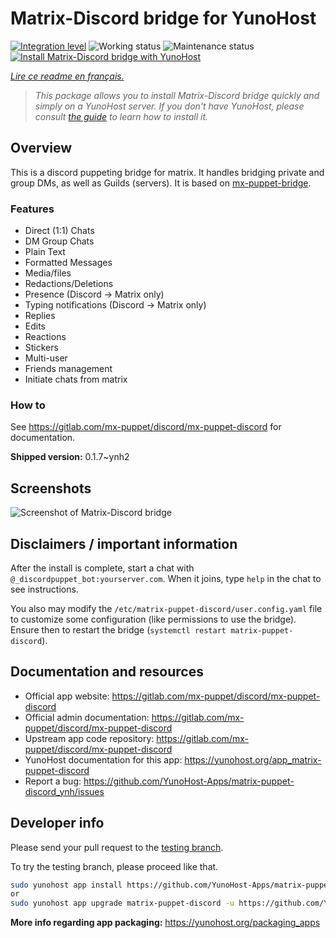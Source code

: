 <!--
N.B.: This README was automatically generated by https://github.com/YunoHost/apps/tree/master/tools/README-generator
It shall NOT be edited by hand.
-->

# Matrix-Discord bridge for YunoHost

[![Integration level](https://dash.yunohost.org/integration/matrix-puppet-discord.svg)](https://dash.yunohost.org/appci/app/matrix-puppet-discord) ![Working status](https://ci-apps.yunohost.org/ci/badges/matrix-puppet-discord.status.svg) ![Maintenance status](https://ci-apps.yunohost.org/ci/badges/matrix-puppet-discord.maintain.svg)  
[![Install Matrix-Discord bridge with YunoHost](https://install-app.yunohost.org/install-with-yunohost.svg)](https://install-app.yunohost.org/?app=matrix-puppet-discord)

*[Lire ce readme en français.](./README_fr.md)*

> *This package allows you to install Matrix-Discord bridge quickly and simply on a YunoHost server.
If you don't have YunoHost, please consult [the guide](https://yunohost.org/#/install) to learn how to install it.*

## Overview

This is a discord puppeting bridge for matrix. It handles bridging private and group DMs, as well as Guilds (servers). It is based on [mx-puppet-bridge](https://gitlab.com/mx-puppet/mx-puppet-bridge).

### Features

- Direct (1:1) Chats
- DM Group Chats
- Plain Text
- Formatted Messages
- Media/files
- Redactions/Deletions
- Presence (Discord → Matrix only)
- Typing notifications (Discord → Matrix only)
- Replies
- Edits
- Reactions
- Stickers
- Multi-user
- Friends management
- Initiate chats from matrix

### How to

See <https://gitlab.com/mx-puppet/discord/mx-puppet-discord> for documentation.


**Shipped version:** 0.1.7~ynh2

## Screenshots

![Screenshot of Matrix-Discord bridge](./doc/screenshots/example.jpg)

## Disclaimers / important information

After the install is complete, start a chat with `@_discordpuppet_bot:yourserver.com`. When it joins, type `help` in the chat to see instructions.

You also may modify the `/etc/matrix-puppet-discord/user.config.yaml` file to customize some configuration (like permissions to use the bridge). Ensure then to restart the bridge (`systemctl restart matrix-puppet-discord`).

## Documentation and resources

* Official app website: <https://gitlab.com/mx-puppet/discord/mx-puppet-discord>
* Official admin documentation: <https://gitlab.com/mx-puppet/discord/mx-puppet-discord>
* Upstream app code repository: <https://gitlab.com/mx-puppet/discord/mx-puppet-discord>
* YunoHost documentation for this app: <https://yunohost.org/app_matrix-puppet-discord>
* Report a bug: <https://github.com/YunoHost-Apps/matrix-puppet-discord_ynh/issues>

## Developer info

Please send your pull request to the [testing branch](https://github.com/YunoHost-Apps/matrix-puppet-discord_ynh/tree/testing).

To try the testing branch, please proceed like that.

``` bash
sudo yunohost app install https://github.com/YunoHost-Apps/matrix-puppet-discord_ynh/tree/testing --debug
or
sudo yunohost app upgrade matrix-puppet-discord -u https://github.com/YunoHost-Apps/matrix-puppet-discord_ynh/tree/testing --debug
```

**More info regarding app packaging:** <https://yunohost.org/packaging_apps>
